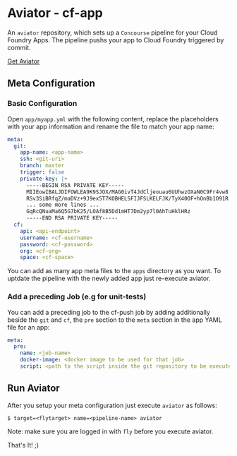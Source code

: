 # Aviator - cf-app

An `aviator` repository, which sets up a `Concourse` pipeline for your Cloud Foundry Apps. The pipeline pushs your app to Cloud Foundry triggered by commit.

[Get Aviator](https://github.com/JulzDiverse/aviator#installation)

## Meta Configuration

### Basic Configuration

Open `app/myapp.yml` with the following content, replace the placeholders with your app information and rename the file to match your app name:

```yaml
meta:
  git:
    app-name: <app-name>
    ssh: <git-uri>
    branch: master
    trigger: false
    private-key: |+
      -----BEGIN RSA PRIVATE KEY-----
      MIIEowIBALJDIFOWLEA9K9SJOX/MAG0ivT4JdCljeouau6UUhwzOXaN0C9Fr4vw8
      RSv3SiBRfqZ/maDVz+9J9ex5T7KOBHELSFIJFSLKELFJK/TyX40OF+hOnBb1O91R
      ... some more lines ...
      GqRcQNuaMa6Q5G7bK25/LOAf8B5Dd1mHT7Dm2yp7l0AhTuHklHRz
      -----END RSA PRIVATE KEY-----
  cf:
    api: <api-endpoint>
    username: <cf-username>
    password: <cf-password>
    org: <cf-org>
    space: <cf-space>
 ```

You can add as many app meta files to the `apps` directory as you want. To uptdate the pipeline with the newly added app just re-execute aviator. 

### Add a preceding Job (e.g for unit-tests)

You can add a preceding job to the cf-push job by adding additionally beside the `git` and `cf`, the `pre` section to the `meta` section in the app YAML file for an app:

```yaml
meta:
  pre:
    name: <job-name>
    docker-image: <docker image to be used for that job>
    script: <path to the script inside the git repository to be executed>
```

## Run Aviator

After you setup your meta configuration just execute `aviator` as follows: 

```
$ target=<flytarget> name=<pipeline-name> aviator 
```

Note: make sure you are logged in with `fly` before you execute aviator. 

That's It! ;)
